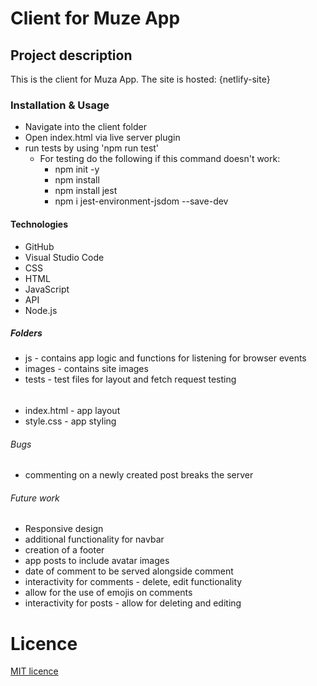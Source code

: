 # Client for Muze App

## Project description

This is the client for Muza App. The site is hosted: {netlify-site}

### Installation & Usage

- Navigate into the client folder
- Open index.html via live server plugin
- run tests by using 'npm run test'
    - For testing do the following if this command doesn't work:
        - npm init -y
        - npm install
        - npm install jest
        - npm i jest-environment-jsdom --save-dev


#### Technologies 

- GitHub
- Visual Studio Code
- CSS
- HTML
- JavaScript
- API
- Node.js

##### Folders

- js - contains app logic and functions for listening for browser events
- images - contains site images
- tests - test files for layout and fetch request testing

######

- index.html - app layout
- style.css - app styling


###### Bugs

- commenting on a newly created post breaks the server

###### Future work

- Responsive design
- additional functionality for navbar
- creation of a footer
- app posts to include avatar images
- date of comment to be served alongside comment
- interactivity for comments - delete, edit functionality
- allow for the use of emojis on comments
- interactivity for posts - allow for deleting and editing


# Licence
[MIT licence](https://opensource.org/licenses/mit-license.php)

